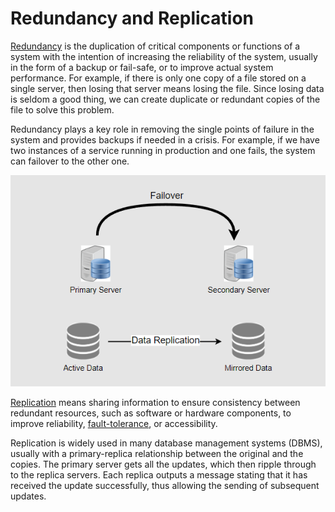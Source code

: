 # Redundancy and Replication

[Redundancy](https://en.wikipedia.org/wiki/Redundancy\_\(engineering\)) is the duplication of critical components or functions of a system with the intention of increasing the reliability of the system, usually in the form of a backup or fail-safe, or to improve actual system performance. For example, if there is only one copy of a file stored on a single server, then losing that server means losing the file. Since losing data is seldom a good thing, we can create duplicate or redundant copies of the file to solve this problem.

Redundancy plays a key role in removing the single points of failure in the system and provides backups if needed in a crisis. For example, if we have two instances of a service running in production and one fails, the system can failover to the other one.

![](<../../.gitbook/assets/image (25).png>)

[Replication](https://en.wikipedia.org/wiki/Replication\_\(computing\)) means sharing information to ensure consistency between redundant resources, such as software or hardware components, to improve reliability, [fault-tolerance](https://en.wikipedia.org/wiki/Fault\_tolerance), or accessibility.

Replication is widely used in many database management systems (DBMS), usually with a primary-replica relationship between the original and the copies. The primary server gets all the updates, which then ripple through to the replica servers. Each replica outputs a message stating that it has received the update successfully, thus allowing the sending of subsequent updates.
